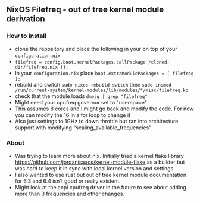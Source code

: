 ## NixOS Filefreq - out of tree kernel module derivation

### How to Install
* clone the repository and place the following in your on top of your `configuration.nix`
* ```filefreq = config.boot.kernelPackages.callPackage /cloned-dir/filefreq.nix {};```
* In your `configuration.nix` place `boot.extraModulePackages = [ filefreq ];`
* rebuild and switch `sudo nixos-rebuild switch` then `sudo insmod /run/current-system/kernel-modules/lib/modules/*/misc/filefreq.ko`
* check that the module loads `dmesg | grep "filefreq"`
* Might need your cpufreq governor set to "userspace"
* This assumes 8 cores and I might go back and modify the code. For now you can modify the 16 in a for loop to change it
* Also just settings to 1GHz to down throttle but ran into architecture support with modifying "scaling_available_frequencies"

### About
* Was trying to learn more about nix. Initially tried a kernel flake library https://github.com/jordanisaacs/kernel-module-flake as a builder but was hard to keep it in sync with local kernel version and settings. 
* I also wanted to use rust but out of tree kernel module documentation for 6.3 and 6.4 isn't good or really existent.
* Might look at the acpi cpufreq driver in the future to see about adding more than 3 frequencies and other changes. 
